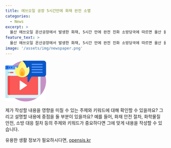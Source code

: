 ```yaml
---
title: 에쓰오일 공장 5시간만에 화재 완전 소멸
categories:
  - News
excerpt: >
  울산 에쓰오일 온산공장에서 발생한 화재, 5시간 만에 완전 진화 소방당국에 따르면 울산 울주군 에쓰오일 온산공장에서 발생한 화재가 5시간 만에 완전히 진화됐다. 인명피해는 없었으나 생산 차질이 예상된다. 화재는 벤젠, 자일렌, 툴루엔을 생산하는 공정에서 발생한 것으로, 유해 물질의 노출 가능성이 우려된다. 이는 올해 두 번째로, 정확한 화재 원인과 피해 규모는 조사 중이다. 에쓰오일 측은 소방당국의 대응을 지켜보며 상황을 파악 중이라고 밝혔다.
feature_text: >
  울산 에쓰오일 온산공장에서 발생한 화재, 5시간 만에 완전 진화 소방당국에 따르면 울산 울주군 에쓰오일 온산공장에서 발생한 화재가 5시간 만에 완전히 진화됐다. 인명피해는 없었으나 생산 차질이 예상된다. 화재는 벤젠, 자일렌, 툴루엔을 생산하는 공정에서 발생한 것으로, 유해 물질의 노출 가능성이 우려된다. 이는 올해 두 번째로, 정확한 화재 원인과 피해 규모는 조사 중이다. 에쓰오일 측은 소방당국의 대응을 지켜보며 상황을 파악 중이라고 밝혔다.
image: '/assets/img/newspaper.png'
---
```


<p><img src="/assets/img/news.png" alt="rentncar 속보" /></p>

<p>제가 작성할 내용을 영향을 미칠 수 있는 주제와 키워드에 대해 확인할 수 있을까요? 그리고 설명할 내용에 중점을 둘 부분이 있을까요? 예를 들어, 화재 안전 절차, 화학물질 안전, 소방 대응 절차 등의 주제와 키워드가 중요하다면 그에 맞게 내용을 작성할 수 있습니다.</p>
유용한 생활 정보가 필요하시다면, <a href="https://opensis.kr" rel="dofollow">opensis.kr</a>


